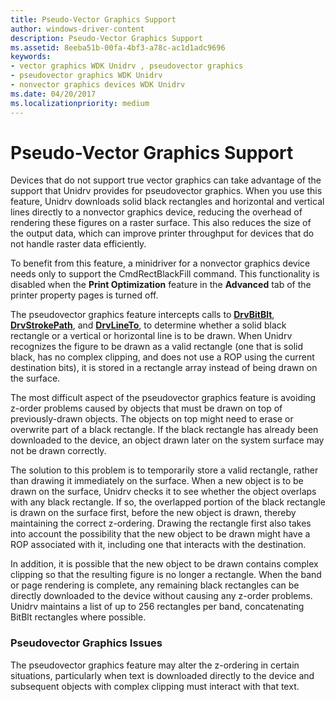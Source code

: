 ```yaml
---
title: Pseudo-Vector Graphics Support
author: windows-driver-content
description: Pseudo-Vector Graphics Support
ms.assetid: 8eeba51b-00fa-4bf3-a78c-ac1d1adc9696
keywords:
- vector graphics WDK Unidrv , pseudovector graphics
- pseudovector graphics WDK Unidrv
- nonvector graphics devices WDK Unidrv
ms.date: 04/20/2017
ms.localizationpriority: medium
---
```


# Pseudo-Vector Graphics Support





Devices that do not support true vector graphics can take advantage of the support that Unidrv provides for pseudovector graphics. When you use this feature, Unidrv downloads solid black rectangles and horizontal and vertical lines directly to a nonvector graphics device, reducing the overhead of rendering these figures on a raster surface. This also reduces the size of the output data, which can improve printer throughput for devices that do not handle raster data efficiently.

To benefit from this feature, a minidriver for a nonvector graphics device needs only to support the CmdRectBlackFill command. This functionality is disabled when the **Print Optimization** feature in the **Advanced** tab of the printer property pages is turned off.

The pseudovector graphics feature intercepts calls to [**DrvBitBlt**](https://msdn.microsoft.com/library/windows/hardware/ff556180), [**DrvStrokePath**](https://msdn.microsoft.com/library/windows/hardware/ff556316), and [**DrvLineTo**](https://msdn.microsoft.com/library/windows/hardware/ff556245), to determine whether a solid black rectangle or a vertical or horizontal line is to be drawn. When Unidrv recognizes the figure to be drawn as a valid rectangle (one that is solid black, has no complex clipping, and does not use a ROP using the current destination bits), it is stored in a rectangle array instead of being drawn on the surface.

The most difficult aspect of the pseudovector graphics feature is avoiding z-order problems caused by objects that must be drawn on top of previously-drawn objects. The objects on top might need to erase or overwrite part of a black rectangle. If the black rectangle has already been downloaded to the device, an object drawn later on the system surface may not be drawn correctly.

The solution to this problem is to temporarily store a valid rectangle, rather than drawing it immediately on the surface. When a new object is to be drawn on the surface, Unidrv checks it to see whether the object overlaps with any black rectangle. If so, the overlapped portion of the black rectangle is drawn on the surface first, before the new object is drawn, thereby maintaining the correct z-ordering. Drawing the rectangle first also takes into account the possibility that the new object to be drawn might have a ROP associated with it, including one that interacts with the destination.

In addition, it is possible that the new object to be drawn contains complex clipping so that the resulting figure is no longer a rectangle. When the band or page rendering is complete, any remaining black rectangles can be directly downloaded to the device without causing any z-order problems. Unidrv maintains a list of up to 256 rectangles per band, concatenating BitBlt rectangles where possible.

### Pseudovector Graphics Issues

The pseudovector graphics feature may alter the z-ordering in certain situations, particularly when text is downloaded directly to the device and subsequent objects with complex clipping must interact with that text.

 

 





